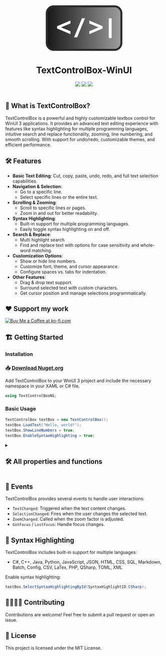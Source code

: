 <div align="center">
<img src="images/Icon1.png" height="150px" width="auto">
<h1>TextControlBox-WinUI</h1>
</div>

<div align="center">
<img src="https://img.shields.io/github/issues/FrozenAssassine/TextControlBox-WinUI.svg?style=flat">
<img src="https://img.shields.io/github/stars/FrozenAssassine/TextControlBox-WinUI.svg?style=flat">
<img src="https://img.shields.io/github/repo-size/FrozenAssassine/TextControlBox-WinUI?style=flat">

</div>

<br/>

## 🤔 What is TextControlBox?
TextControlBox is a powerful and highly customizable textbox control for WinUI 3 applications. It provides an advanced text editing experience with features like syntax highlighting for multiple programming languages, intuitive search and replace functionality, zooming, line numbering, and smooth scrolling. With support for undo/redo, customizable themes, and efficient performance.

## 🛠️ Features

- **Basic Text Editing**: Cut, copy, paste, undo, redo, and full text selection capabilities.
- **Navigation & Selection**:
  - Go to a specific line.
  - Select specific lines or the entire text.
- **Scrolling & Zooming**:
  - Scroll to specific lines or pages.
  - Zoom in and out for better readability.
- **Syntax Highlighting**:
  - Built-in support for multiple programming languages.
  - Easily toggle syntax highlighting on and off.
- **Search & Replace**:
  - Multi highlight search
  - Find and replace text with options for case sensitivity and whole-word matching.
- **Customization Options**:
  - Show or hide line numbers.
  - Customize font, theme, and cursor appearance.
  - Configure spaces vs. tabs for indentation.
- **Other Features**:
  - Drag & drop text support.
  - Surround selected text with custom characters.
  - Get cursor position and manage selections programmatically.

## ❤️ Support my work  
<a href='https://ko-fi.com/K3K819KSLG' target='_blank'>  
    <img height='36' style='border:0px;height:36px;' src='https://storage.ko-fi.com/cdn/kofi6.png?v=6' border='0' alt='Buy Me a Coffee at ko-fi.com' />
</a>

## 🏗️ Getting Started

### Installation
### 📥 [Download Nuget.org](https://www.nuget.org/packages/TextControlBox.WinUI.JuliusKirsch/1.1.0-alpha)

Add TextControlBox to your WinUI 3 project and include the necessary namespace in your XAML or C# file.

```csharp
using TextControlBoxNS;
```

### Basic Usage

```csharp
TextControlBox textBox = new TextControlBox();
textBox.LoadText("Hello, world!");
textBox.ShowLineNumbers = true;
textBox.EnableSyntaxHighlighting = true;
```

<details>

<summary><h2>🛠️ All properties and functions</h2></summary>

- `Text`: Gets or sets the full content of the editor.
- `SelectedText`: Gets the currently selected text.
- `CurrentSelection`, `CurrentSelectionOrdered`: Provides selection metadata.
- `HasSelection`: Indicates if any text is currently selected.
- `CursorPosition`: Gets the current cursor position.
- `CurrentLineIndex`: Index of the line containing the cursor.
- `NumberOfLines`: Total number of lines in the editor.
- `FontFamily`: Gets or sets the font family.
- `FontSize`: Gets or sets the base font size.
- `RenderedFontSize`: Gets the final rendered font size.
- `CornerRadius`: Gets or sets the control's corner radius.
- `RequestedTheme`: Gets or sets the UI theme.
- `Design`: Gets or sets visual settings like line numbers and highlighting.
- `ShowLineNumbers`: Toggles line number visibility.
- `ShowLineHighlighter`: Toggles current line highlighting.
- `EnableSyntaxHighlighting`: Enables or disables syntax highlighting.
- `SyntaxHighlighting`: Gets or sets the current syntax highlighting language.
- `LineEnding`: Gets or sets the line ending mode.
- `SpaceBetweenLineNumberAndText`: Spacing between line numbers and text.
- `ZoomFactor`: Gets or sets the zoom factor.
- `VerticalScroll`, `HorizontalScroll`: Gets or sets scroll offsets.
- `VerticalScrollSensitivity`, `HorizontalScrollSensitivity`: Adjust scroll speed.
- `UseSpacesInsteadTabs`: Enables space-based tabulation.
- `NumberOfSpacesForTab`: Sets number of spaces per tab.
- `SearchIsOpen`: Indicates whether the search panel is open.
- `Lines`: Gets all lines as strings.
- `DoAutoPairing`: Enables auto-pairing of brackets/quotes.
- `ControlW_SelectWord`: Enables Ctrl+W to select the current word.
- `CanDragDropText`: Enables drag-and-drop support.
- `ContextFlyout`: Gets or sets the context menu flyout.
- `ContextFlyoutDisabled`: Disables the context menu.
- `IsReadonly`: Determines if the control is read-only.
- `CursorSize`: Gets or sets the cursor size.
- `UndoRedoEnabled`: Enables/disables undo/redo functionality
- `IsGroupingActions`: Gets whether grouping of undo redo is enabled or disabled
- `BeginActionGroup`: Starts the grouping of undo redo items
- `EndActionGroup`: Ends the grouping of undo redo items 
- `Focus(FocusState state)`: Sets focus to the control.
- `SelectLine(int line)`: Selects a specific line.
- `SelectLines(int start, int count)`: Selects a range of lines.
- `GoToLine(int line)`: Moves the cursor to a specific line.
- `LoadText(string text)`: Loads text into the control.
- `SetText(string text)`: Sets the text content.
- `LoadLines(IEnumerable<string> lines, LineEnding lineEnding = LineEnding.CRLF)`: Loads multiple lines.
- `Paste()`: Pastes clipboard content.
- `Copy()`: Copies the selection to clipboard.
- `Cut()`: Cuts the selected text.
- `GetText()`: Returns the current content.
- `SetSelection(int start, int length)`: Selects a specific text range.
- `SelectAll()`: Selects all text.
- `ClearSelection()`: Clears any text selection.
- `Undo()`: Undoes the last action.
- `Redo()`: Redoes the last undone action.
- `ScrollLineToCenter(int line)`: Scrolls a line to center.
- `ScrollOneLineUp()`, `ScrollOneLineDown()`: Scrolls one line vertically.
- `ScrollLineIntoView(int line)`: Brings a line into view.
- `ScrollTopIntoView()`, `ScrollBottomIntoView()`: Scrolls to top/bottom.
- `ScrollPageUp()`, `ScrollPageDown()`: Scrolls a full page.
- `ScrollIntoViewHorizontally()`: Scrolls horizontally into view.
- `GetLineText(int line)`: Returns the text of a line.
- `GetLinesText(int startLine, int length)`: Returns a range of lines.
- `SetLineText(int line, string text)`: Replaces the text of a line.
- `DeleteLine(int line)`: Deletes a specific line.
- `AddLine(int line, string text)`: Adds a new line at a position.
- `AddLines(int start, string[] lines)`: Adds the array of lines at the given position.
- `SurroundSelectionWith(string text)`: Surrounds selection with a string.
- `SurroundSelectionWith(string text1, string text2)`: Surrounds with prefix/suffix.
- `DuplicateLine(int line)`: Duplicates the specified line.
- `DuplicateCurrentLine()`: Duplicates the current line.
- `ReplaceAll(string word, string replaceWord, bool matchCase, bool wholeWord)`: Replaces all matches.
- `ReplaceNext(string replaceWord)`: Replaces the next match.
- `FindNext()`, `FindPrevious()`: Navigates search results.
- `BeginSearch(string word, bool wholeWord, bool matchCase)`: Starts a search.
- `EndSearch()`: Ends the search.
- `Unload()`: Unloads the control.
- `ClearUndoRedoHistory()`: Clears undo/redo history.
- `GetCursorPosition()`: Returns the cursor's screen position.
- `SetCursorPosition(int lineNumber, int characterPos, bool scrollIntoView = true, bool autoClamp = true)`: Sets the cursor position.
- `SelectSyntaxHighlightingById(SyntaxHighlightID languageId)`: Sets highlighting by ID.
- `CalculateSelectionPosition()`: Gets position info for selection.
- `CharacterCount()`: Returns character count.
- `WordCount()`: Returns word count.
- `TextChanged`: Event triggered when text changes.
- `SelectionChanged`: Event triggered on selection change.
- `ZoomChanged`: Event triggered when zoom changes.
- `GotFocus`, `LostFocus`, `Loaded`: Focus and lifecycle events.
- `SyntaxHighlightings`: Static dictionary of syntax languages.
- `GetSyntaxHighlightingFromID(SyntaxHighlightID languageId)`: Gets highlighting language.
- `GetSyntaxHighlightingFromJson(string json)`: Loads highlighting from JSON.
</details>

## 🚀 Events

TextControlBox provides several events to handle user interactions:

- `TextChanged`: Triggered when the text content changes.
- `SelectionChanged`: Fires when the user changes the selected text.
- `ZoomChanged`: Called when the zoom factor is adjusted.
- `GotFocus` / `LostFocus`: Handle focus changes.

## 🎨 Syntax Highlighting

TextControlBox includes built-in support for multiple languages:

- C#, C++, Java, Python, JavaScript, JSON, HTML, CSS, SQL, Markdown, Batch, Config, CSV, LaTex, PHP, QSharp, TOML, XML

Enable syntax highlighting:

```csharp
textBox.SelectSyntaxHighlightingById(SyntaxHighlightID.CSharp);
```

## 👨‍👩‍👧‍👦 Contributing

Contributions are welcome! Feel free to submit a pull request or open an issue.

## 🧾 License

This project is licensed under the MIT License.
